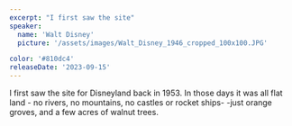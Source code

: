 ```yaml
---
excerpt: "I first saw the site"
speaker:
  name: 'Walt Disney'
  picture: '/assets/images/Walt_Disney_1946_cropped_100x100.JPG'

color: '#810dc4'
releaseDate: '2023-09-15'
---
```

I first saw the site for Disneyland back in 1953. In those days it was all flat land - no rivers, no mountains, no castles or rocket ships- -just orange groves, and a few acres of walnut trees.
